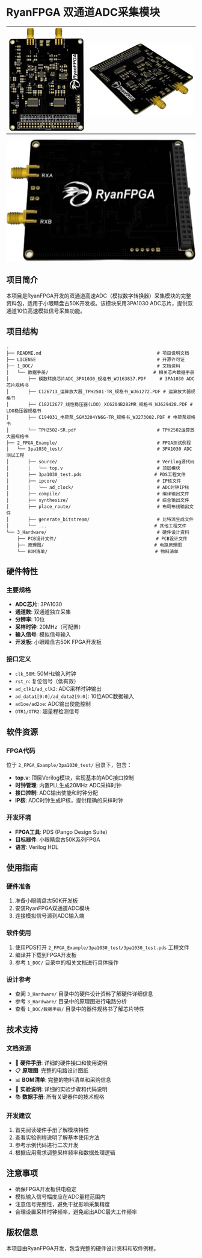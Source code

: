 # RyanFPGA 双通道ADC采集模块

|                       |                       |
| --------------------- | --------------------- |
| ![](.\img\产品-1.png) | ![](.\img\产品-2.png) |

<img src=".\img\产品-3.png" style="zoom:50%;" />

## 项目简介

本项目是RyanFPGA开发的双通道高速ADC（模拟数字转换器）采集模块的完整资料包，适用于小眼睛盘古50K开发板。该模块采用3PA1030 ADC芯片，提供双通道10位高速模拟信号采集功能。

## 项目结构

```
.
├── README.md                                           # 项目说明文档
├── LICENSE                                             # 开源许可证
├── 1_DOC/                                              # 文档资料
│   └── 数据手册/                                       # 相关芯片数据手册
│       ├── 模数转换芯片ADC_3PA1030_规格书_WJ163837.PDF     # 3PA1030 ADC芯片规格书
│       ├── C126713_运算放大器_TPH2501-TR_规格书_WJ61272.PDF # 运算放大器规格书
│       ├── C18212677_线性稳压器(LDO)_XC6204B282MR_规格书_WJ629428.PDF # LDO稳压器规格书
│       ├── C194031_电荷泵_SGM3204YN6G-TR_规格书_WJ273002.PDF # 电荷泵规格书
│       └── TPH2502-SR.pdf                              # TPH2502运算放大器规格书
├── 2_FPGA_Example/                                     # FPGA测试例程
│   └── 3pa1030_test/                                   # 3PA1030 ADC测试工程
│       ├── source/                                     # Verilog源代码
│       │   └── top.v                                   # 顶层模块
│       ├── 3pa1030_test.pds                           # PDS工程文件
│       ├── ipcore/                                     # IP核文件
│       │   └── ad_clock/                               # ADC时钟IP核
│       ├── compile/                                    # 编译输出文件
│       ├── synthesize/                                 # 综合输出文件
│       ├── place_route/                                # 布局布线输出文件
│       ├── generate_bitstream/                         # 比特流生成文件
│       └── ...                                        # 其他工程文件
└── 3_Hardware/                                         # 硬件设计资料
    ├── PCB设计文件/                                     # PCB设计文件
    ├── 原理图/                                         # 电路原理图
    └── BOM清单/                                        # 物料清单
```

## 硬件特性

### 主要规格
- **ADC芯片**: 3PA1030
- **通道数**: 双通道独立采集
- **分辨率**: 10位
- **采样时钟**: 20MHz（可配置）
- **输入信号**: 模拟信号输入
- **开发板**: 小眼睛盘古50K FPGA开发板

### 接口定义
- `clk_50M`: 50MHz输入时钟
- `rst_n`: 复位信号（低有效）
- `ad_clk1/ad_clk2`: ADC采样时钟输出
- `ad_data1[9:0]/ad_data2[9:0]`: 10位ADC数据输入
- `ad1oe/ad2oe`: ADC输出使能控制
- `OTR1/OTR2`: 超量程检测信号

## 软件资源

### FPGA代码
位于 `2_FPGA_Example/3pa1030_test/` 目录下，包含：
- **top.v**: 顶层Verilog模块，实现基本的ADC接口控制
- **时钟管理**: 内置PLL生成20MHz ADC采样时钟
- **接口控制**: ADC输出使能和时钟分配
- **IP核**: ADC时钟生成IP核，提供精确的采样时钟

### 开发环境
- **FPGA工具**: PDS (Pango Design Suite)
- **目标器件**: 小眼睛盘古50K系列FPGA
- **语言**: Verilog HDL

## 使用指南

### 硬件准备
1. 准备小眼睛盘古50K开发板
2. 安装RyanFPGA双通道ADC模块
3. 连接模拟信号源到ADC输入端

### 软件使用
1. 使用PDS打开 `2_FPGA_Example/3pa1030_test/3pa1030_test.pds` 工程文件
2. 编译并下载到FPGA开发板
3. 参考 `1_DOC/` 目录中的相关文档进行具体操作

### 设计参考
- 查阅 `3_Hardware/` 目录中的硬件设计资料了解硬件详细信息
- 参考 `3_Hardware/` 目录中的原理图进行电路分析
- 查看 `1_DOC/数据手册/` 目录中的器件规格书了解芯片特性

## 技术支持

### 文档资源
- 🔧 **硬件手册**: 详细的硬件接口和使用说明
- 📋 **原理图**: 完整的电路设计图纸
- 📊 **BOM清单**: 完整的物料清单和采购信息
- 📖 **实验说明**: 详细的实验步骤和代码说明
- 📚 **数据手册**: 所有关键器件的技术规格

### 开发建议
1. 首先阅读硬件手册了解模块特性
2. 查看实验例程说明了解基本使用方法
3. 参考示例代码进行二次开发
4. 根据应用需求调整采样频率和数据处理逻辑

## 注意事项

- 确保FPGA开发板供电稳定
- 模拟输入信号幅度应在ADC量程范围内
- 注意信号完整性，避免干扰影响采集精度
- 合理设置采样时钟频率，避免超出ADC最大工作频率

## 版权信息

本项目由RyanFPGA开发，包含完整的硬件设计资料和软件例程。